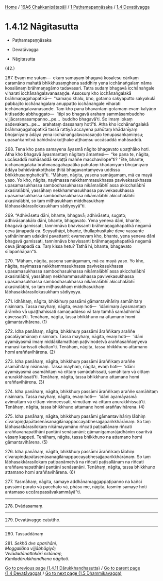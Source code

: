 
[Home](/) / [16A6 Chakkanipātapāḷi](../...md) / [1 Paṭhamapaṇṇāsaka](...md) / [1.4 Devatāvagga](../16A6/1/1.4.md)

# 1.4.12 Nāgitasutta

* Paṭhamapaṇṇāsaka

* Devatāvagga

* Nāgitasutta

(42.)

267\. Evaṃ me sutaṃ—  ekaṃ samayaṃ bhagavā kosalesu cārikaṃ caramāno mahatā bhikkhusaṃghena saddhiṃ yena icchānaṅgalaṃ nāma kosalānaṃ brāhmaṇagāmo tadavasari. Tatra sudaṃ bhagavā icchānaṅgale viharati icchānaṅgalavanasaṇḍe. Assosuṃ kho icchānaṅgalakā brāhmaṇagahapatikā—  “samaṇo khalu, bho, gotamo sakyaputto sakyakulā pabbajito icchānaṅgalaṃ anuppatto icchānaṅgale viharati icchānaṅgalavanasaṇḍe. Taṃ kho pana bhavantaṃ gotamaṃ evaṃ kalyāṇo kittisaddo abbhuggato—  ‘itipi so bhagavā arahaṃ sammāsambuddho vijjācaraṇasampanno…pe…  buddho bhagavā’ti. So imaṃ lokaṃ sadevakaṃ…pe…  arahataṃ dassanaṃ hotī”ti. Atha kho icchānaṅgalakā brāhmaṇagahapatikā tassā rattiyā accayena pahūtaṃ khādanīyaṃ bhojanīyaṃ ādāya yena icchānaṅgalavanasaṇḍo tenupasaṅkamiṃsu; upasaṅkamitvā bahidvārakoṭṭhake aṭṭhaṃsu uccāsaddā mahāsaddā.

268\. Tena kho pana samayena āyasmā nāgito bhagavato upaṭṭhāko hoti. Atha kho bhagavā āyasmantaṃ nāgitaṃ āmantesi—  “ke pana te, nāgita, uccāsaddā mahāsaddā kevaṭṭā maññe macchavilope”ti? “Ete, bhante, icchānaṅgalakā brāhmaṇagahapatikā pahūtaṃ khādanīyaṃ bhojanīyaṃ ādāya bahidvārakoṭṭhake ṭhitā bhagavantaṃyeva uddissa bhikkhusaṃghañcā”ti. “Māhaṃ, nāgita, yasena samāgamaṃ, mā ca mayā yaso. Yo kho, nāgita, nayimassa nekkhammasukhassa pavivekasukhassa upasamasukhassa sambodhasukhassa nikāmalābhī assa akicchalābhī akasiralābhī, yassāhaṃ nekkhammasukhassa pavivekasukhassa upasamasukhassa sambodhasukhassa nikāmalābhī akicchalābhī akasiralābhī, so taṃ mīḷhasukhaṃ middhasukhaṃ lābhasakkārasilokasukhaṃ sādiyeyyā”ti.

269\. “Adhivāsetu dāni, bhante, bhagavā; adhivāsetu, sugato; adhivāsanakālo dāni, bhante, bhagavato. Yena yeneva dāni, bhante, bhagavā gamissati, tanninnāva bhavissanti brāhmaṇagahapatikā negamā ceva jānapadā ca. Seyyathāpi, bhante, thullaphusitake deve vassante yathāninnaṃ udakāni pavattanti; evamevaṃ kho, bhante, yena yeneva dāni bhagavā gamissati, tanninnāva bhavissanti brāhmaṇagahapatikā negamā ceva jānapadā ca. Taṃ kissa hetu? Tathā hi, bhante, bhagavato sīlapaññāṇan”ti.

270\. “Māhaṃ, nāgita, yasena samāgamaṃ, mā ca mayā yaso. Yo kho, nāgita, nayimassa nekkhammasukhassa pavivekasukhassa upasamasukhassa sambodhasukhassa nikāmalābhī assa akicchalābhī akasiralābhī, yassāhaṃ nekkhammasukhassa pavivekasukhassa upasamasukhassa sambodhasukhassa nikāmalābhī akicchalābhī akasiralābhī, so taṃ mīḷhasukhaṃ middhasukhaṃ lābhasakkārasilokasukhaṃ sādiyeyya.

271\. Idhāhaṃ, nāgita, bhikkhuṃ passāmi gāmantavihāriṃ samāhitaṃ nisinnaṃ. Tassa mayhaṃ, nāgita, evaṃ hoti—  ‘idānimaṃ āyasmantaṃ ārāmiko vā upaṭṭhahissati samaṇuddeso vā taṃ tamhā samādhimhā cāvessatī’ti. Tenāhaṃ, nāgita, tassa bhikkhuno na attamano homi gāmantavihārena. (1)

272\. Idha panāhaṃ, nāgita, bhikkhuṃ passāmi āraññikaṃ araññe pacalāyamānaṃ nisinnaṃ. Tassa mayhaṃ, nāgita, evaṃ hoti—  ‘idāni ayamāyasmā imaṃ niddākilamathaṃ paṭivinodetvā araññasaññaṃyeva manasi karissati ekattan’ti. Tenāhaṃ, nāgita, tassa bhikkhuno attamano homi araññavihārena. (2)

273\. Idha panāhaṃ, nāgita, bhikkhuṃ passāmi āraññikaṃ araññe asamāhitaṃ nisinnaṃ. Tassa mayhaṃ, nāgita, evaṃ hoti—  ‘idāni ayamāyasmā asamāhitaṃ vā cittaṃ samādahissati, samāhitaṃ vā cittaṃ anurakkhissatī’ti. Tenāhaṃ, nāgita, tassa bhikkhuno attamano homi araññavihārena. (3)

274\. Idha panāhaṃ, nāgita, bhikkhuṃ passāmi āraññikaṃ araññe samāhitaṃ nisinnaṃ. Tassa mayhaṃ, nāgita, evaṃ hoti—  ‘idāni ayamāyasmā avimuttaṃ vā cittaṃ vimocessati, vimuttaṃ vā cittaṃ anurakkhissatī’ti. Tenāhaṃ, nāgita, tassa bhikkhuno attamano homi araññavihārena. (4)

275\. Idha panāhaṃ, nāgita, bhikkhuṃ passāmi gāmantavihāriṃ lābhiṃ cīvarapiṇḍapātasenāsanagilānappaccayabhesajjaparikkhārānaṃ. So taṃ lābhasakkārasilokaṃ nikāmayamāno riñcati paṭisallānaṃ riñcati araññavanapatthāni pantāni senāsanāni; gāmanigamarājadhāniṃ osaritvā vāsaṃ kappeti. Tenāhaṃ, nāgita, tassa bhikkhuno na attamano homi gāmantavihārena. (5)

276\. Idha panāhaṃ, nāgita, bhikkhuṃ passāmi āraññikaṃ lābhiṃ cīvarapiṇḍapātasenāsanagilānappaccayabhesajjaparikkhārānaṃ. So taṃ lābhasakkārasilokaṃ paṭipaṇāmetvā na riñcati paṭisallānaṃ na riñcati araññavanapatthāni pantāni senāsanāni. Tenāhaṃ, nāgita, tassa bhikkhuno attamano homi araññavihārena. (6)

277\. Yasmāhaṃ, nāgita, samaye addhānamaggappaṭipanno na kañci passāmi purato vā pacchato vā, phāsu me, nāgita, tasmiṃ samaye hoti antamaso uccārapassāvakammāyā”ti.

---

278\. Dvādasamaṃ.



---

279\. Devatāvaggo catuttho.



---

280\. Tassuddānaṃ



281\. _Sekhā dve aparihāni,_  
_Moggallāna vijjābhāgiyā;_  
_Vivādadānattakārī nidānaṃ,_  
_Kimiladārukkhandhena nāgitoti._  


[Go to previous page (1.4.11 Dārukkhandhasutta)](1.4.11.md) / [Go to parent page (1.4 Devatāvagga)](../16A6/1/1.4.md) / [Go to next page (1.5 Dhammikavagga)](../1.5.md)


